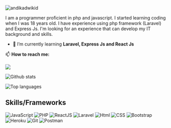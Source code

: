 <!-- # Mabuhay! Welcome to my page! 👋 -->
<!--<header>
<img src='./github_banner.png' alt="banner"></img>
</header> -->

<p align="left"> <img src="https://komarev.com/ghpvc/?username=andikadwikid&label=Profile%20views&color=0e75b6&style=flat" alt="andikadwikid" /> </p>
<p>I am a programmer proficient in php and javascript. I started learning coding when I was 18 years old. I have experience using php framework (Laravel) and Express Js. I'm looking for an experience that can develop my IT background and skills.</p>

- 🌱 I’m currently learning **Laravel, Express Js and React Js**


📫 **How to reach me:**
</br></br>
<span>
    <!-- <a href="https://www.instagram.com/andika.dwiki/" target="blank"><img src="https://img.shields.io/badge/Instagram-C13584?style=for-the-badge&logo=instagram&logoColor=white"></a> -->
    <!-- <a href="https://www.linkedin.com/in/andikadwikid/" target="blank"><img src="https://img.shields.io/badge/LinkedIn-0077B5?style=for-the-badge&logo=linkedin&logoColor=white"/></a> -->
    <a href="https://github.com/andikadwikid" target="blank"><img src="https://img.shields.io/badge/GitHub-100000?style=for-the-badge&logo=github&logoColor=violet"/> 
    </a>
    
</span>

<span>

![Github stats](https://github-readme-stats.vercel.app/api?username=andikadwikid&theme=github_dark&layout=compact)

![Top languages](https://github-readme-stats.vercel.app/api/top-langs/?username=andikadwikid&layout=compact&theme=github_dark)

</span>


## Skills/Frameworks
![JavaScript](https://img.shields.io/badge/JavaScript-323330?style=for-the-badge&logo=javascript&logoColor=F7DF1E)
![PHP](https://img.shields.io/badge/PHP-474A8A?style=for-the-badge&logo=php&logoColor=white)
![ReactJS](https://img.shields.io/badge/React-20232A?style=for-the-badge&logo=react&logoColor=61DAFB)
![Laravel](https://img.shields.io/badge/Laravel-323330?style=for-the-badge&logo=laravel&logoColor=red)
![Html](https://img.shields.io/badge/HTML5-E34F26?style=for-the-badge&logo=html5&logoColor=white)
![CSS](https://img.shields.io/badge/CSS-239120?&style=for-the-badge&logo=css3&logoColor=white)
![Bootstrap](https://img.shields.io/badge/Bootstrap-563D7C?style=for-the-badge&logo=bootstrap&logoColor=white)
![Heroku](https://img.shields.io/badge/Heroku-430098?style=for-the-badge&logo=heroku&logoColor=white)
![Git](https://img.shields.io/badge/Git-F05032?style=for-the-badge&logo=git&logoColor=white)
![Postman](https://img.shields.io/badge/Postman-FF6C37?style=for-the-badge&logo=Postman&logoColor=white)
